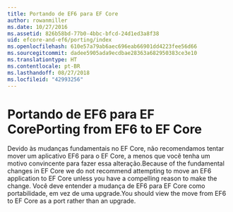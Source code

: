 ```yaml
---
title: Portando de EF6 para EF Core
author: rowanmiller
ms.date: 10/27/2016
ms.assetid: 826b58bd-77b0-4bbc-bfcd-24d1ed3a8f38
uid: efcore-and-ef6/porting/index
ms.openlocfilehash: 610e57a79ab6aec696eab66901dd4223fee56d66
ms.sourcegitcommit: dadee5905ada9ecdbae28363a682950383ce3e10
ms.translationtype: HT
ms.contentlocale: pt-BR
ms.lasthandoff: 08/27/2018
ms.locfileid: "42993256"
---
```

# <a name="porting-from-ef6-to-ef-core"></a><span data-ttu-id="c9317-102">Portando de EF6 para EF Core</span><span class="sxs-lookup"><span data-stu-id="c9317-102">Porting from EF6 to EF Core</span></span>

<span data-ttu-id="c9317-103">Devido às mudanças fundamentais no EF Core, não recomendamos tentar mover um aplicativo EF6 para o EF Core, a menos que você tenha um motivo convincente para fazer essa alteração.</span><span class="sxs-lookup"><span data-stu-id="c9317-103">Because of the fundamental changes in EF Core we do not recommend attempting to move an EF6 application to EF Core unless you have a compelling reason to make the change.</span></span> <span data-ttu-id="c9317-104">Você deve entender a mudança de EF6 para EF Core como portabilidade, em vez de uma upgrade.</span><span class="sxs-lookup"><span data-stu-id="c9317-104">You should view the move from EF6 to EF Core as a port rather than an upgrade.</span></span>

